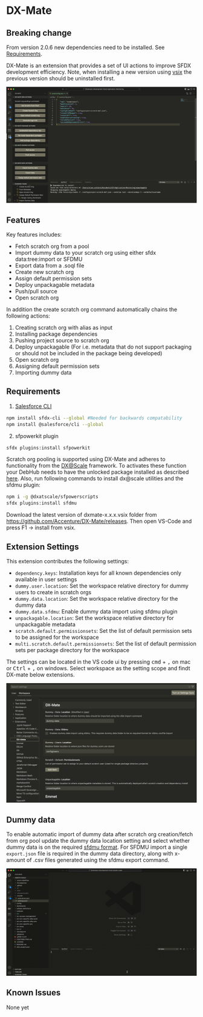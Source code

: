 # DX-Mate

## Breaking change
From version 2.0.6 new dependencies need to be installed. See [Requirements](#requirements).

DX-Mate is an extension that provides a set of UI actions to improve SFDX development efficiency. Note, when installing a new version using [vsix](https://code.visualstudio.com/docs/editor/extension-marketplace#_install-from-a-vsix) the previous version should be uninstalled first.

![Extension Screenshot](src/graphics/extension_screenshot.png)

## Features

Key features includes:
- Fetch scratch org from a pool
- Import dummy data to your scratch org using either sfdx data:tree:import or SFDMU
- Export data from a .soql file
- Create new scratch org
- Assign default permission sets
- Deploy unpackagable metadata
- Push/pull source
- Open scratch org

In addition the create scratch org command automatically chains the following actions:
1. Creating scratch org with alias as input
2. Installing package dependencies
3. Pushing project source to scratch org
4. Deploy unpackagable (For i.e. metadata that do not support packaging or should not be included in the package being developed)
5. Open scratch org
6. Assigning default permission sets
7. Importing dummy data

## Requirements

1. [Salesforce CLI](https://developer.salesforce.com/docs/atlas.en-us.sfdx_setup.meta/sfdx_setup/sfdx_setup_install_cli.htm)

```bash
npm install sfdx-cli --global #Needed for backwards compatability
npm install @salesforce/cli --global
```

2. sfpowerkit plugin
```bash
sfdx plugins:install sfpowerkit
```

Scratch org pooling is supported using DX-Mate and adheres to functionality from the [DX@Scale](https://docs.dxatscale.io/) framework. To activates these function your DebHub needs to have the unlocked package installed as described [here](https://docs.dxatscale.io/implementing-your-ci-cd/getting-started/getting-started-1#e-install-sfpowerscripts-scratch-org-pooling-unlocked-package-in-devhub). Also, run following commands to install dx@scale utilities and the sfdmu plugin:

```bash
npm i -g @dxatscale/sfpowerscripts 
sfdx plugins:install sfdmu  
```

Download the latest version of dxmate-x.x.x.vsix folder from https://github.com/Accenture/DX-Mate/releases.
Then open VS-Code and press F1 -> install from vsix.

## Extension Settings

This extension contributes the following settings:

* `dependency.keys`: Installation keys for all known dependencies only available in user settings
* `dummy.user.location`: Set the workspace relative directory for dummy users to create in scratch orgs
* `dummy.data.location`: Set the workspace relative directory for the dummy data
* `dummy.data.sfdmu`: Enable dummy data import using sfdmu plugin
* `unpackagable.location`: Set the workspace relative directory for unpackagable metadata
* `scratch.default.permissionsets`: Set the list of default permission sets to be assigned for the workspace
* `multi.scratch.default.permissionsets`: Set the list of default permission sets per package directory for the workspace

The settings can be located in the VS code ui by pressing <kbd>cmd</kbd> + <kbd>,</kbd> on mac or <kbd>Ctrl</kbd> + <kbd>,</kbd> on windows. Select workspace as the setting scope and findt DX-mate below extensions.

![Extension Settings](src/graphics/extension_settings.png)

## Dummy data

To enable automatic import of dummy data after scratch org creation/fetch from org pool update the dummy data location setting and select whether dummy data is on the required [sfdmu format](https://help.sfdmu.com/get-started). For SFDMU import a single ``export.json`` file is required in the dummy data directory, along with x-amount of .csv files generated using the sfdmu export command.

![SFDMU export](src/graphics/sfdmu_export.gif)

## Known Issues

None yet
